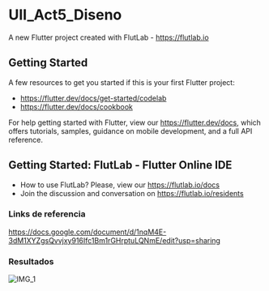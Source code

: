 # UII_Act5_Diseno

A new Flutter project created with FlutLab - https://flutlab.io

## Getting Started

A few resources to get you started if this is your first Flutter project:

- https://flutter.dev/docs/get-started/codelab
- https://flutter.dev/docs/cookbook

For help getting started with Flutter, view our
https://flutter.dev/docs, which offers tutorials,
samples, guidance on mobile development, and a full API reference.

## Getting Started: FlutLab - Flutter Online IDE

- How to use FlutLab? Please, view our https://flutlab.io/docs
- Join the discussion and conversation on https://flutlab.io/residents
  
### Links de referencia
https://docs.google.com/document/d/1nqM4E-3dM1XYZgsQvvjxy916Ifc1Bm1rGHrptuLQNmE/edit?usp=sharing

### Resultados
![IMG_1](https://github.com/JaquelineGalindoHuitron/UII-Act5-Diseno/assets/143548375/0e04a216-0ef2-4d90-9bb3-3321043ffbbf)


